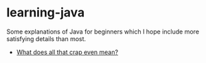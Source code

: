 # learning-java

Some explanations of Java for beginners which I hope include more satisfying details than most.

* [What does all that crap even mean?](https://github.com/joelangeway/learning-java/blob/master/000-WhatDoesAllThatCrapMean.md)


